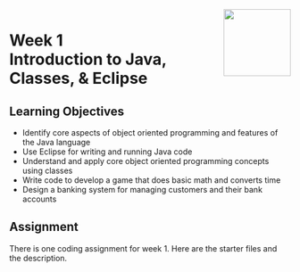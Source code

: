 <a href="../">
  <img src="/img/Introduction_to_Java_and_Object-Oriented_Programming_logo.avif" width="120" align="right">
</a>

# Week 1 <br>  Introduction to Java, Classes, & Eclipse

## Learning Objectives
- Identify core aspects of object oriented programming and features of the Java language
- Use Eclipse for writing and running Java code
- Understand and apply core object oriented programming concepts using classes
- Write code to develop a game that does basic math and converts time
- Design a banking system for managing customers and their bank accounts

## Assignment

There is one coding assignment for week 1. Here are the starter files and the description. 
